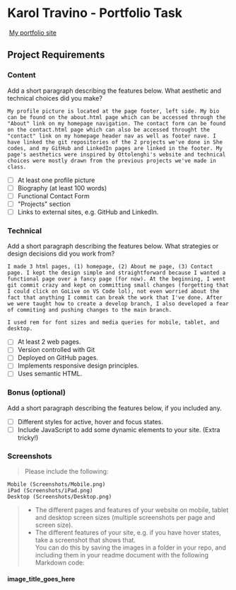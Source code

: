 #  Karol Travino - Portfolio Task
​
[My portfolio site](https://karolt2025.github.io/)
​
## Project Requirements

### Content
 Add a short paragraph describing the features below. What aesthetic and technical choices did you make? 

    My profile picture is located at the page footer, left side. My bio can be found on the about.html page which can be accessed through the "About" link on my homepage navigation. The contact form can be found on the contact.html page which can also be accessed throught the "contact" link on my homepage header nav as well as footer nave. I have linked the git repositories of the 2 projects we've done in She codes, and my GitHub and LinkedIn pages are linked in the footer. My page's aesthetics were inspired by Ottolenghi's website and technical choices were mostly drawn from the previous projects we've made in class.

- [ ] At least one profile picture
- [ ] Biography (at least 100 words)
- [ ] Functional Contact Form
- [ ] "Projects" section
- [ ] Links to external sites, e.g. GitHub and LinkedIn.
​
### Technical
 Add a short paragraph describing the features below. What strategies or design decisions did you work from? 

    I made 3 html pages, (1) homepage, (2) About me page, (3) Contact page. I kept the design simple and straightforward because I wanted a functional page over a fancy page (for now). At the beginning, I went git commit crazy and kept on committing small changes (forgetting that I could click on GoLive on VS Code lol), not even worried about the fact that anything I commit can break the work that I've done. After we were taught how to create a develop branch, I also developed a fear of commiting and pushing changes to the main branch. 

    I used rem for font sizes and media queries for mobile, tablet, and desktop. 

- [ ] At least 2 web pages.
- [ ] Version controlled with Git
- [ ] Deployed on GitHub pages.
- [ ] Implements responsive design principles.
- [ ] Uses semantic HTML.

### Bonus (optional)
 Add a short paragraph describing the features below, if you included any. 
- [ ] Different styles for active, hover and focus states.
- [ ] Include JavaScript to add some dynamic elements to your site. (Extra tricky!)
​
### Screenshots
> Please include the following:

    Mobile (Screenshots/Mobile.png)
    iPad (Screenshots/iPad.png)
    Desktop (Screenshots/Desktop.png)


> - The different pages and features of your website on mobile, tablet and desktop screen sizes (multiple screenshots per page and screen size).
> - The different features of your site, e.g. if you have hover states, take a screenshot that shows that.  
> You can do this by saving the images in a folder in your repo, and including them in your readme document with the following Markdown code: 

####  image_title_goes_here 
